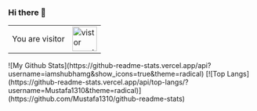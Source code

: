 ### Hi there 👋

<table>
  <tr>
    <td>You are visitor</td>
    <td><img src="https://profile-counter.glitch.me/iamshubhamg/count.svg" alt="vistor count" height="50" /></td>
  </tr>
</table>
![My Github Stats](https://github-readme-stats.vercel.app/api?username=iamshubhamg&show_icons=true&theme=radical)       [![Top Langs](https://github-readme-stats.vercel.app/api/top-langs/?username=Mustafa1310&theme=radical)](https://github.com/Mustafa1310/github-readme-stats)
